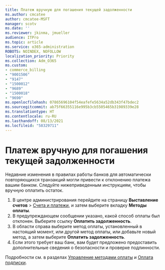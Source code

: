 ```yaml
---
title: Платеж вручную для погашения текущей задолженности
ms.author: cmcatee
author: cmcatee-MSFT
manager: scotv
ms.date: ''
ms.reviewer: jkinma, jmueller
audience: ITPro
ms.topic: article
ms.service: o365-administration
ROBOTS: NOINDEX, NOFOLLOW
localization_priority: Priority
ms.collection: Adm_O365
ms.custom:
- commerce_billing
- "9001506"
- "9147"
- "1500012"
- "9689"
- "1500018"
- "9690"
ms.openlocfilehash: 07865696104f54eafefe5634a52db343f47bdec2
ms.sourcegitcommit: ab75f66355116e995b3cb5505465b31989339e28
ms.translationtype: HT
ms.contentlocale: ru-RU
ms.lasthandoff: 08/13/2021
ms.locfileid: "58329711"
---
```

# <a name="manually-pay-an-outstanding-balance"></a>Платеж вручную для погашения текущей задолженности

Недавние изменения в правилах работы банков для автоматически повторяющихся транзакций могли привести к отклонению платежа вашим банком. Следуйте нижеприведенным инструкциям, чтобы вручную оплатить остаток.

1. В центре администрирования перейдите на страницу **Выставление счетов** > [Счета и платежи](https://go.microsoft.com/fwlink/p/?linkid=2018806), и затем выберите вкладку **Методы оплаты**.
2. В предупреждающем сообщении указано, какой способ оплаты был отклонен. Выберите ссылку **Оплатить задолженность**.
3. В области справа выберите метод оплаты, установленный в настоящий момент, или другой метод оплаты, или добавьте новый метод, а затем выберите **Оплатить задолженность**.
4. Если этого требует ваш банк, вам будет предложено предоставить дополнительные сведения о безопасности и проверке подлинности.

Подробности см. в разделах [Управление методами оплаты](https://docs.microsoft.com/microsoft-365/commerce/billing-and-payments/manage-payment-methods) и [Оплата подписки](https://docs.microsoft.com/microsoft-365/commerce/billing-and-payments/pay-for-your-subscription).
